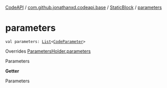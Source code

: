 [CodeAPI](../../index.md) / [com.github.jonathanxd.codeapi.base](../index.md) / [StaticBlock](index.md) / [parameters](.)

# parameters

`val parameters: `[`List`](https://kotlinlang.org/api/latest/jvm/stdlib/kotlin.collections/-list/index.html)`<`[`CodeParameter`](../-code-parameter/index.md)`>`

Overrides [ParametersHolder.parameters](../-parameters-holder/parameters.md)

Parameters

**Getter**

Parameters

